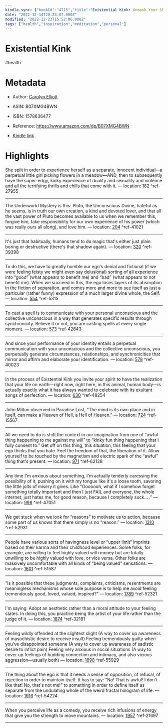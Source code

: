 ```yaml
---
kindle-sync: {"bookId":"4715","title":"Existential Kink: Unmask Your Shadow and Embrace Your Power (A method for getting what you want by getting off on what you don't)","author":"Carolyn Elliott","asin":"B07XMG4BWN","lastAnnotatedDate":"2022-11-13","bookImageUrl":"https://m.media-amazon.com/images/I/71AFYYftsML._SY160.jpg","highlightsCount":17}
date: "2022-12-14T20:23:07.000Z"
modified: "2022-12-23T15:52:06.000Z"
tags: ["health","inspiration","meditation","personal"]
---
```

# Existential Kink

#health 

# Metadata

* Author: [Carolyn Elliott](https://www.amazon.com/Carolyn-Elliott/e/B00E5W650I/ref=dp_byline_cont_ebooks_1)

* ASIN: B07XMG4BWN

* ISBN: 1578636477

* Reference: <https://www.amazon.com/dp/B07XMG4BWN>

* [Kindle link](kindle://book?action=open&asin=B07XMG4BWN)

# Highlights

She split in order to experience herself as a separate, innocent individual—a perpetual little girl picking flowers in a meadow—AND, then to subsequently have the super-edgy, kinky experience of duality and sexuality and violence and all the terrifying thrills and chills that come with it. — location: [182](kindle://book?action=open&asin=B07XMG4BWN&location=182) ^ref-27955

---

The Underworld Mystery is this: Pluto, the Unconscious Divine, hateful as he seems, is in truth our own creation, a kind and devoted lover, and that all the vast power of Pluto becomes available to us when we remember this, forgive him, take responsibility for our own experience of his power (which was really ours all along), and love him. — location: [204](kindle://book?action=open&asin=B07XMG4BWN&location=204) ^ref-41021

---

It's just that habitually, humans tend to do magic that's either just plain boring or destructive (there's that shadow again). — location: [320](kindle://book?action=open&asin=B07XMG4BWN&location=320) ^ref-39398

---

To do this, we have to greatly humble our ego's denial and fictional (if we were feeling feisty we might even say delusional) sorting of all experience into “good” (what appears to benefit me) and “bad” (what appears to not benefit me). When we succeed in this, the ego loses layers of its absorption in the fiction of separation, and comes more and more to see itself as just a particular (rather funny) expression of a much larger divine whole, the Self. — location: [554](kindle://book?action=open&asin=B07XMG4BWN&location=554) ^ref-5315

---

To cast a spell is to communicate with your personal unconscious and the collective unconscious in a way that generates specific results through synchronicity. Believe it or not, you are casting spells at every single moment. — location: [573](kindle://book?action=open&asin=B07XMG4BWN&location=573) ^ref-42643

---

And since your performance of your identity entails a perpetual communication with your unconscious and the collective unconscious, you perpetually generate circumstances, relationships, and synchronicities that mirror and affirm and elaborate your identification. — location: [578](kindle://book?action=open&asin=B07XMG4BWN&location=578) ^ref-40023

---

In the process of Existential Kink you invite your spirit to have the realization that your life on earth—right now, right here, in this animal, human body—is actually exactly what it has always wanted to celebrate with its exultant songs of perfection. — location: [630](kindle://book?action=open&asin=B07XMG4BWN&location=630) ^ref-48254

---

John Milton observed in Paradise Lost, “The mind is its own place and in itself, can make a Heaven of Hell, a Hell of Heaven.” — location: [724](kindle://book?action=open&asin=B07XMG4BWN&location=724) ^ref-15567

---

All we need to do is shift the context in our imagination from one of “awful thing happening to me against my will” to “kinky fun thing happening that I fully consent to.” Get off on this thing, this situation, this feeling that your ego thinks that you hate. Feel the freedom of that, the liberation of it. Allow yourself to be touched by the magnetism and electric spark of the “awful” thing that's present. — location: [971](kindle://book?action=open&asin=B07XMG4BWN&location=971) ^ref-62128

---

Any time I'm anxious about something, I'm actually tenderly caressing the possibility of it, pushing on it with my tongue like it's a loose tooth, savoring the little jolts of misery it gives. Like “Ooooooh, what if I somehow forget something totally important and then I just FAIL and everyone, the whole internet, just hates me, for good reason, because I completely suck… .” — location: [998](kindle://book?action=open&asin=B07XMG4BWN&location=998) ^ref-47051

---

We get stuck when we look for “reasons” to motivate us to action, because some part of us knows that there simply is no “reason.” — location: [1310](kindle://book?action=open&asin=B07XMG4BWN&location=1310) ^ref-52931

---

People have various sorts of havingness level or “upper limit” imprints based on their karma and their childhood experiences. Some folks, for example, are willing to feel highly valued with money but are totally unwilling to be highly valued with love, or vice versa. Other folks are massively uncomfortable with all kinds of “being valued” sensations. — location: [1601](kindle://book?action=open&asin=B07XMG4BWN&location=1601) ^ref-51587

---

“Is it possible that these judgments, complaints, criticisms, resentments are meaningless mechanisms whose sole purpose is to help me avoid feeling tremendously good, loved, valued, inspired?” — location: [1789](kindle://book?action=open&asin=B07XMG4BWN&location=1789) ^ref-52321

---

I'm saying: Adopt an aesthetic rather than a moral attitude to your feeling states. In doing this, you practice being the artist of your life rather than the judge of it. — location: [1874](kindle://book?action=open&asin=B07XMG4BWN&location=1874) ^ref-32181

---

Feeling wildly offended at the slightest slight (A way to cover up awareness of masochistic desire to receive insult) Feeling tremendously guilty when you've disappointed someone (A way to cover up awareness of sadistic desire to inflict pain) Feeling very anxious in social situations (A way to cover up feelings of budding connection and intimacy, and also vicious aggression—usually both) — location: [1898](kindle://book?action=open&asin=B07XMG4BWN&location=1898) ^ref-55929

---

The thing about the ego is that it needs a sense of opposition, of refusal, of rejection in order to maintain itself. It has to say: “No! That is awful! I don't like that! No, that's not me!” to something in order to define itself as separate from the undulating whole of the weird fractal hologram of life. — location: [1916](kindle://book?action=open&asin=B07XMG4BWN&location=1916) ^ref-54224

---

When you perceive life as a comedy, you receive rich infusions of energy that give you the strength to move mountains. — location: [1957](kindle://book?action=open&asin=B07XMG4BWN&location=1957) ^ref-21697

---
